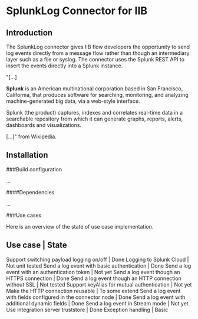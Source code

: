 SplunkLog Connector for IIB
===========================

Introduction
------------
The SplunkLog connector gives IIB flow developers the opportunity to send log events directly from a message flow rather than though an intermediary layer such as a file or syslog. The connector uses the Splunk REST API to insert the events directly into a Splunk instance.

 
"[...] 

**Splunk** is an American multinational corporation based in San Francisco, California, that produces software for searching, monitoring, and analyzing machine-generated big data, via a web-style interface. 

Splunk (the product) captures, indexes and correlates real-time data in a searchable repository from which it can generate graphs, reports, alerts, dashboards and visualizations.

[...]"  from Wikipedia.

Installation
------------

###Build configuration

...

####Dependencies

...

###Use cases 

Here is an overview of the state of use case implementation.

Use case | State
----------------
Support switching payload logging on/off | Done
Logging to Splunk Cloud | Not unit tested
Send a log event with basic authentication | Done
Send a log event with an authentication token | Not yet 
Send a log event though an HTTPS connection | Done
Send a log event though an HTTP connection without SSL | Not tested
Support keyAlias for mutual authentication | Not yet
Make the HTTP connection reusable | To some extend
Send a log event with fields configured in the connector node | Done
Send a log event with additional dynamic fields | Done
Send a log event in Stream mode | Not yet
Use integration server truststore | Done
Exception handling | Basic

 